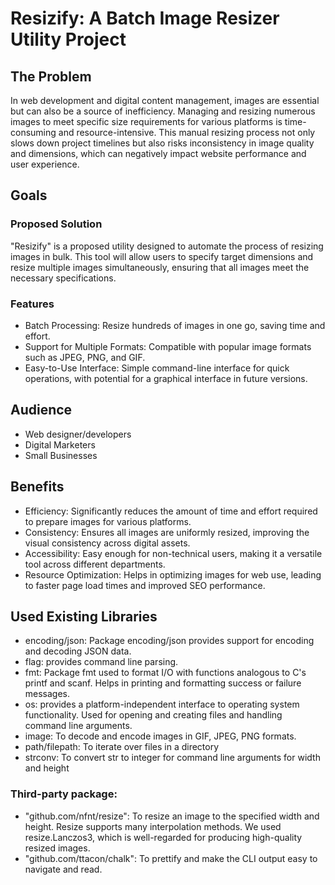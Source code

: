 # Resizify: A Batch Image Resizer Utility Project

## The Problem
In web development and digital content management, images are essential but can also be a source of inefficiency. Managing and resizing numerous images to meet specific size requirements for various platforms is time-consuming and resource-intensive. This manual resizing process not only slows down project timelines but also risks inconsistency in image quality and dimensions, which can negatively impact website performance and user experience.

## Goals
### Proposed Solution
"Resizify" is a proposed utility designed to automate the process of resizing images in bulk. This tool will allow users to specify target dimensions and resize multiple images simultaneously, ensuring that all images meet the necessary specifications.

### Features
- Batch Processing: Resize hundreds of images in one go, saving time and effort.
- Support for Multiple Formats: Compatible with popular image formats such as JPEG, PNG, and GIF.
- Easy-to-Use Interface: Simple command-line interface for quick operations, with potential for a graphical interface in future versions.

## Audience
- Web designer/developers
- Digital Marketers 
- Small Businesses

## Benefits
- Efficiency: Significantly reduces the amount of time and effort required to prepare images for various platforms.
- Consistency: Ensures all images are uniformly resized, improving the visual consistency across digital assets.
- Accessibility: Easy enough for non-technical users, making it a versatile tool across different departments.
- Resource Optimization: Helps in optimizing images for web use, leading to faster page load times and improved SEO performance.

## Used Existing Libraries
- encoding/json: Package encoding/json provides support for encoding and decoding JSON data.
- flag: provides command line parsing.
- fmt: Package fmt used to format I/O with functions analogous to C's printf and scanf. Helps in printing and formatting success or failure messages.
- os: provides a platform-independent interface to operating system functionality. Used for opening and creating files and handling command line arguments.
- image: To decode and encode images in GIF, JPEG, PNG formats.
- path/filepath: To iterate over files in a directory
- strconv: To convert str to integer for command line arguments for width and height


### Third-party package:
- "github.com/nfnt/resize": To resize an image to the specified width and height. Resize supports many interpolation methods. We used resize.Lanczos3, which is well-regarded for producing high-quality resized images.
- "github.com/ttacon/chalk": To prettify and make the CLI output easy to navigate and read.

